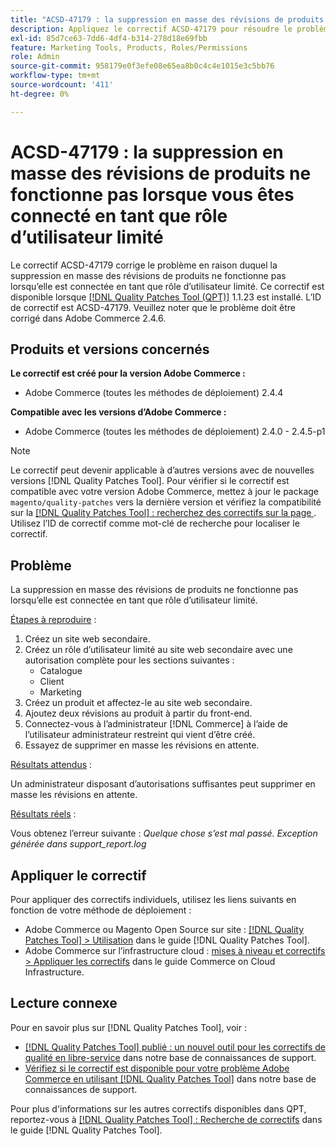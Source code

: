 ```yaml
---
title: "ACSD-47179 : la suppression en masse des révisions de produits ne fonctionne pas lorsque vous êtes connecté en tant que rôle d’utilisateur limité"
description: Appliquez le correctif ACSD-47179 pour résoudre le problème Adobe Commerce en raison duquel la suppression en masse des révisions de produits ne fonctionne pas lorsque vous êtes connecté en tant que rôle d’utilisateur limité.
exl-id: 85d7ce63-7dd6-4df4-b314-278d18e69fbb
feature: Marketing Tools, Products, Roles/Permissions
role: Admin
source-git-commit: 958179e0f3efe08e65ea8b0c4c4e1015e3c5bb76
workflow-type: tm+mt
source-wordcount: '411'
ht-degree: 0%

---
```


# ACSD-47179 : la suppression en masse des révisions de produits ne fonctionne pas lorsque vous êtes connecté en tant que rôle d’utilisateur limité

Le correctif ACSD-47179 corrige le problème en raison duquel la suppression en masse des révisions de produits ne fonctionne pas lorsqu’elle est connectée en tant que rôle d’utilisateur limité. Ce correctif est disponible lorsque [[!DNL Quality Patches Tool (QPT)]](/help/announcements/adobe-commerce-announcements/magento-quality-patches-released-new-tool-to-self-serve-quality-patches.md) 1.1.23 est installé. L’ID de correctif est ACSD-47179. Veuillez noter que le problème doit être corrigé dans Adobe Commerce 2.4.6.

## Produits et versions concernés

**Le correctif est créé pour la version Adobe Commerce :**

* Adobe Commerce (toutes les méthodes de déploiement) 2.4.4

**Compatible avec les versions d’Adobe Commerce :**

* Adobe Commerce (toutes les méthodes de déploiement) 2.4.0 - 2.4.5-p1

>[!NOTE]
>
>Le correctif peut devenir applicable à d’autres versions avec de nouvelles versions [!DNL Quality Patches Tool]. Pour vérifier si le correctif est compatible avec votre version Adobe Commerce, mettez à jour le package `magento/quality-patches` vers la dernière version et vérifiez la compatibilité sur la [[!DNL Quality Patches Tool] : recherchez des correctifs sur la page ](https://experienceleague.adobe.com/tools/commerce-quality-patches/index.html?lang=fr). Utilisez l’ID de correctif comme mot-clé de recherche pour localiser le correctif.

## Problème

La suppression en masse des révisions de produits ne fonctionne pas lorsqu’elle est connectée en tant que rôle d’utilisateur limité.

<u>Étapes à reproduire</u> :

1. Créez un site web secondaire.
1. Créez un rôle d’utilisateur limité au site web secondaire avec une autorisation complète pour les sections suivantes :
   * Catalogue
   * Client
   * Marketing
1. Créez un produit et affectez-le au site web secondaire.
1. Ajoutez deux révisions au produit à partir du front-end.
1. Connectez-vous à l’administrateur [!DNL Commerce] à l’aide de l’utilisateur administrateur restreint qui vient d’être créé.
1. Essayez de supprimer en masse les révisions en attente.

<u>Résultats attendus</u> :

Un administrateur disposant d’autorisations suffisantes peut supprimer en masse les révisions en attente.

<u>Résultats réels</u> :

Vous obtenez l’erreur suivante : _Quelque chose s’est mal passé. Exception générée dans support_report.log_

## Appliquer le correctif

Pour appliquer des correctifs individuels, utilisez les liens suivants en fonction de votre méthode de déploiement :

* Adobe Commerce ou Magento Open Source sur site : [[!DNL Quality Patches Tool] > Utilisation](https://experienceleague.adobe.com/docs/commerce-operations/tools/quality-patches-tool/usage.html?lang=fr) dans le guide [!DNL Quality Patches Tool].
* Adobe Commerce sur l’infrastructure cloud : [mises à niveau et correctifs > Appliquer les correctifs](https://experienceleague.adobe.com/docs/commerce-cloud-service/user-guide/develop/upgrade/apply-patches.html?lang=fr) dans le guide Commerce on Cloud Infrastructure.

## Lecture connexe

Pour en savoir plus sur [!DNL Quality Patches Tool], voir :

* [[!DNL Quality Patches Tool] publié : un nouvel outil pour les correctifs de qualité en libre-service](/help/announcements/adobe-commerce-announcements/magento-quality-patches-released-new-tool-to-self-serve-quality-patches.md) dans notre base de connaissances de support.
* [Vérifiez si le correctif est disponible pour votre problème Adobe Commerce en utilisant  [!DNL Quality Patches Tool]](/help/support-tools/patches-available-in-qpt-tool/check-patch-for-magento-issue-with-magento-quality-patches.md) dans notre base de connaissances de support.

Pour plus d&#39;informations sur les autres correctifs disponibles dans QPT, reportez-vous à [[!DNL Quality Patches Tool] : Recherche de correctifs](https://experienceleague.adobe.com/tools/commerce-quality-patches/index.html?lang=fr) dans le guide [!DNL Quality Patches Tool].
